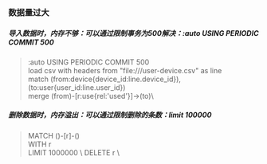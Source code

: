 ### 数据量过大
##### 导入数据时，内存不够：可以通过限制事务为500解决：:auto USING PERIODIC COMMIT 500

>:auto USING PERIODIC COMMIT 500\
>load csv with headers from "file:///user-device.csv" as line\
>match (from:device{device_id:line.device_id}),(to:user{user_id:line.user_id})\
>merge (from)-[r:use{rel:'used'}]->(to)\


##### 删除数据时，内存溢出：可以通过限制删除的条数：limit 100000

>MATCH ()-[r]-() \
>WITH r \
>LIMIT 1000000 \ 
>DELETE r \
